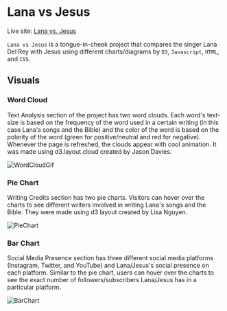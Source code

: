 # Lana vs Jesus

Live site: [Lana vs. Jesus](https://joshuachoi0508.github.io/Lana-vs-Jesus/)

`Lana vs Jesus` is a tongue-in-cheek project that compares the singer Lana Del Rey with Jesus using different charts/diagrams by `D3`, `Javascript`, `HTML`, and `CSS`.

## Visuals
### Word Cloud
Text Analysis section of the project has two word clouds. Each word's text-size is based on the frequency of the word used in a certain writing (in this case Lana's songs and the Bible) and the color of the word is based on the polarity of the word (green for positive/neutral and red for negative). Whenever the page is refreshed, the clouds appear with cool animation. It was made using d3.layout.cloud created by Jason Davies.

![WordCloudGif](./readMe/word_clouds.gif)
### Pie Chart
Writing Credits section has two pie charts. Visitors can hover over the charts to see different writers involved in writing Lana's songs and the Bible. They were made using d3 layout created by Lisa Nguyen.

![PieChart](./readMe/pie_chart.gif)

### Bar Chart
Social Media Presence section has three different social media platforms (Instagram, Twitter, and YouTube) and Lana/Jesus's social presence on each platform. Similar to the pie chart, users can hover over the charts to see the exact number of followers/subscribers Lana/Jesus has in a particular platform.

![BarChart](./readMe/bar_chart.gif)